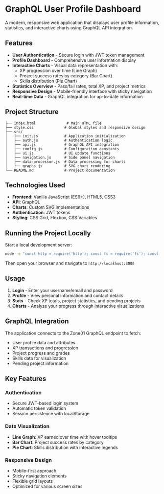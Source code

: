 # GraphQL User Profile Dashboard

A modern, responsive web application that displays user profile information, statistics, and interactive charts using GraphQL API integration.

## Features

- **User Authentication** - Secure login with JWT token management
- **Profile Dashboard** - Comprehensive user information display
- **Interactive Charts** - Visual data representation with:
  - XP progression over time (Line Graph)
  - Project success rates by category (Bar Chart)
  - Skills distribution (Pie Chart)
- **Statistics Overview** - Pass/fail rates, total XP, and project metrics
- **Responsive Design** - Mobile-friendly interface with sticky navigation
- **Real-time Data** - GraphQL integration for up-to-date information

## Project Structure

```
├── index.html              # Main HTML file
├── style.css              # Global styles and responsive design
├── src/
│   ├── init.js            # Application initialization
│   ├── auth.js            # Authentication logic
│   ├── api.js             # GraphQL API integration
│   ├── config.js          # Configuration constants
│   ├── ui.js              # UI update functions
│   ├── navigation.js      # Side panel navigation
│   ├── data-processor.js  # Data processing for charts
│   └── graphs.js          # SVG chart rendering
└── README.md              # Project documentation
```

## Technologies Used

- **Frontend**: Vanilla JavaScript (ES6+), HTML5, CSS3
- **API**: GraphQL
- **Charts**: Custom SVG implementations
- **Authentication**: JWT tokens
- **Styling**: CSS Grid, Flexbox, CSS Variables

## Running the Project Locally

Start a local development server:

```bash
node -e "const http = require('http'); const fs = require('fs'); const path = require('path'); const server = http.createServer((req, res) => { let filePath = '.' + req.url; if (filePath === './') filePath = './index.html'; const extname = path.extname(filePath); let contentType = 'text/html'; switch (extname) { case '.js': contentType = 'text/javascript'; break; case '.css': contentType = 'text/css'; break; case '.json': contentType = 'application/json'; break; case '.png': contentType = 'image/png'; break; case '.jpg': contentType = 'image/jpg'; break; } fs.readFile(filePath, (error, content) => { if (error) { if (error.code === 'ENOENT') { res.writeHead(404); res.end('File not found'); } else { res.writeHead(500); res.end('Server error'); } } else { res.writeHead(200, { 'Content-Type': contentType }); res.end(content, 'utf-8'); } }); }); server.listen(3000, () => console.log('Server running at http://localhost:3000'));"
```

Then open your browser and navigate to `http://localhost:3000`

## Usage

1. **Login** - Enter your username/email and password
2. **Profile** - View personal information and contact details
3. **Stats** - Check XP totals, project statistics, and pending projects
4. **Charts** - Analyze your progress through interactive visualizations

## GraphQL Integration

The application connects to the Zone01 GraphQL endpoint to fetch:
- User profile data and attributes
- XP transactions and progression
- Project progress and grades
- Skills data for visualization
- Pending project information

## Key Features

### Authentication
- Secure JWT-based login system
- Automatic token validation
- Session persistence with localStorage

### Data Visualization
- **Line Graph**: XP earned over time with hover tooltips
- **Bar Chart**: Project success rates by category
- **Pie Chart**: Skills distribution with interactive legends

### Responsive Design
- Mobile-first approach
- Sticky navigation elements
- Flexible grid layouts
- Optimized for various screen sizes



